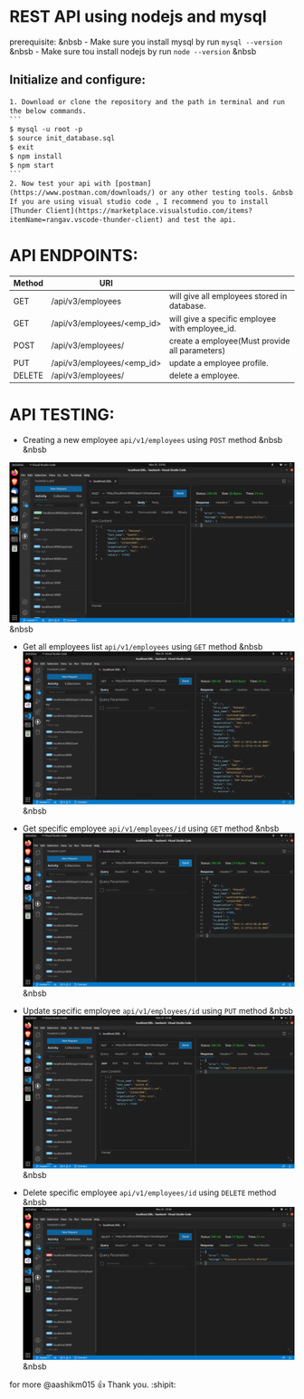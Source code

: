# REST API using nodejs and mysql

prerequisite: &nbsb
    - Make sure you install mysql by run `mysql --version` &nbsb
    - Make sure tou install nodejs by run `node --version` &nbsb

## Initialize and configure:
 
    1. Download or clone the repository and the path in terminal and run the below commands.
    ```
    $ mysql -u root -p
    $ source init_database.sql
    $ exit
    $ npm install
    $ npm start
    ```
    2. Now test your api with [postman](https://www.postman.com/downloads/) or any other testing tools. &nbsb
    If you are using visual studio code , I recommend you to install [Thunder Client](https://marketplace.visualstudio.com/items?itemName=rangav.vscode-thunder-client) and test the api.


    
# API ENDPOINTS:

| Method |               URI              |                                                  |
|--------|--------------------------------|--------------------------------------------------|
| GET    | /api/v3/employees              | will give all employees stored in database.      |
| GET    | /api/v3/employees/<emp_id>     | will give a specific employee with employee_id.  |
| POST   | /api/v3/employees/             | create a employee(Must provide all parameters)   |
| PUT    | /api/v3/employees/<emp_id>     | update a employee profile.                       |
| DELETE | /api/v3/employees/             | delete a employee.                               |


# API TESTING:

- Creating a new employee `api/v1/employees` using `POST` method &nbsb
&nbsb

![createUser image](https://raw.githubusercontent.com/aashikm015/rest-api-crud-nodejs-mysql/main/Z_api_test_screenshots/createUser.png)
&nbsb

- Get all employees list `api/v1/employees` using `GET` method &nbsb
![getAllUsers image](https://raw.githubusercontent.com/aashikm015/rest-api-crud-nodejs-mysql/main/Z_api_test_screenshots/getAllUsers.png)
&nbsb

- Get specific employee `api/v1/employees/id` using `GET` method &nbsb
![getUser image](https://raw.githubusercontent.com/aashikm015/rest-api-crud-nodejs-mysql/main/Z_api_test_screenshots/getUser.png)
&nbsb

- Update specific employee `api/v1/employees/id` using `PUT` method &nbsb
![updateUser image](https://raw.githubusercontent.com/aashikm015/rest-api-crud-nodejs-mysql/main/Z_api_test_screenshots/updateUser.png)
&nbsb

- Delete specific employee `api/v1/employees/id` using `DELETE` method &nbsb
![deleteUser image](https://raw.githubusercontent.com/aashikm015/rest-api-crud-nodejs-mysql/main/Z_api_test_screenshots/deleteUser.png)
&nbsb

for more @aashikm015 :+1: Thank you. :shipit:



